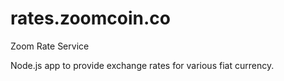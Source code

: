 # rates.zoomcoin.co
Zoom Rate Service

Node.js app to provide exchange rates for various fiat currency.
